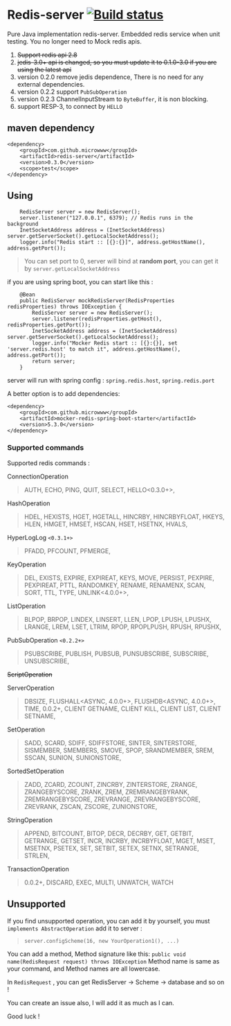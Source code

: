 # Redis-server [![Build status](https://ci.appveyor.com/api/projects/status/fu71vlj9n9bixadg/branch/dev?svg=true)](https://ci.appveyor.com/project/lichangshu/redis-mock)
Pure Java implementation redis-server. Embedded redis service when unit testing. You no longer need to Mock redis apis.

1. ~~Support redis api 2.8~~
2. ~~jedis-3.0+ api is changed, so you must update it to 0.1.0-3.0 if you are using the latest api~~
3. version 0.2.0 remove jedis dependence, There is no need for any external dependencies.
4. version 0.2.2 support `PubSubOperation` 
5. version 0.2.3 ChannelInputStream to `ByteBuffer`, it is non blocking.
6. support RESP-3, to connect by `HELLO`

## maven dependency

```
<dependency>
    <groupId>com.github.microwww</groupId>
    <artifactId>redis-server</artifactId>
    <version>0.3.0</version>
    <scope>test</scope>
</dependency>
```
## Using
```
    RedisServer server = new RedisServer();
    server.listener("127.0.0.1", 6379); // Redis runs in the background
    InetSocketAddress address = (InetSocketAddress) server.getServerSocket().getLocalSocketAddress();
    logger.info("Redis start :: [{}:{}]", address.getHostName(), address.getPort());
```
> You can set port to 0, server will bind at **random port**, you can get it by `server.getLocalSocketAddress`

if you are using spring boot, you can start like this :
```
    @Bean
    public RedisServer mockRedisServer(RedisProperties redisProperties) throws IOException {
        RedisServer server = new RedisServer();
        server.listener(redisProperties.getHost(), redisProperties.getPort());
        InetSocketAddress address = (InetSocketAddress) server.getServerSocket().getLocalSocketAddress();
        logger.info("Mocker Redis start :: [{}:{}], set 'server.redis.host' to match it", address.getHostName(), address.getPort());
        return server;
    }

```
server will run with spring config : `spring.redis.host`, `spring.redis.port`

A better option is to add dependencies:
```
<dependency>
    <groupId>com.github.microwww</groupId>
    <artifactId>mocker-redis-spring-boot-starter</artifactId>
    <version>5.3.0</version>
</dependency>
```

### Supported commands
Supported redis commands :

ConnectionOperation
>  AUTH, ECHO, PING, QUIT, SELECT, HELLO<0.3.0+>,

HashOperation
>  HDEL, HEXISTS, HGET, HGETALL, HINCRBY, HINCRBYFLOAT, HKEYS, HLEN, HMGET, HMSET, HSCAN, HSET, HSETNX, HVALS, 

HyperLogLog `<0.3.1+>`
>  PFADD, PFCOUNT, PFMERGE, 

KeyOperation
>  DEL, EXISTS, EXPIRE, EXPIREAT, KEYS, MOVE, PERSIST, PEXPIRE, PEXPIREAT, PTTL, RANDOMKEY, RENAME, RENAMENX, SCAN, SORT, TTL, TYPE, UNLINK<4.0.0+>,

ListOperation
>  BLPOP, BRPOP, LINDEX, LINSERT, LLEN, LPOP, LPUSH, LPUSHX, LRANGE, LREM, LSET, LTRIM, RPOP, RPOPLPUSH, RPUSH, RPUSHX, 

PubSubOperation `<0.2.2+>`
>  PSUBSCRIBE, PUBLISH, PUBSUB, PUNSUBSCRIBE, SUBSCRIBE, UNSUBSCRIBE, 

~~ScriptOperation~~

ServerOperation
>  DBSIZE, FLUSHALL<ASYNC, 4.0.0+>, FLUSHDB<ASYNC, 4.0.0+>, TIME, 0.0.2+, CLIENT GETNAME, CLIENT KILL, CLIENT LIST, CLIENT SETNAME,

SetOperation
>  SADD, SCARD, SDIFF, SDIFFSTORE, SINTER, SINTERSTORE, SISMEMBER, SMEMBERS, SMOVE, SPOP, SRANDMEMBER, SREM, SSCAN, SUNION, SUNIONSTORE, 

SortedSetOperation
>  ZADD, ZCARD, ZCOUNT, ZINCRBY, ZINTERSTORE, ZRANGE, ZRANGEBYSCORE, ZRANK, ZREM, ZREMRANGEBYRANK, ZREMRANGEBYSCORE, ZREVRANGE, ZREVRANGEBYSCORE, ZREVRANK, ZSCAN, ZSCORE, ZUNIONSTORE, 

StringOperation
>  APPEND, BITCOUNT, BITOP, DECR, DECRBY, GET, GETBIT, GETRANGE, GETSET, INCR, INCRBY, INCRBYFLOAT, MGET, MSET, MSETNX, PSETEX, SET, SETBIT, SETEX, SETNX, SETRANGE, STRLEN, 

TransactionOperation
> 0.0.2+, DISCARD, EXEC, MULTI, UNWATCH, WATCH

## Unsupported 
If you find unsupported operation, you can add it by yourself, you must `implements AbstractOperation` add it to server :
> `server.configScheme(16, new YourOperation1(), ...)` 

You can add a method, Method signature like this:
 `public void name(RedisRequest request) throws IOException`
Method name is same as your command, and Method names are all lowercase.

In `RedisRequest` , you can get RedisServer -> Scheme -> database and so on !

You can create an issue also, I will add it as much as I can.

Good luck !
